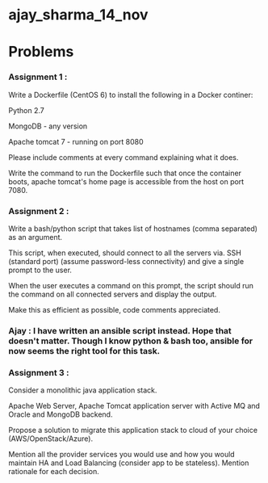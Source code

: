 # ajay_sharma_14_nov
  

# Problems

### Assignment 1 :

Write a Dockerfile (CentOS 6) to install the following in a Docker continer:

Python 2.7

MongoDB - any version

Apache tomcat 7 - running on port 8080

Please include comments at every command explaining what it does.

Write the command to run the Dockerfile such that once the container boots, apache tomcat's home page is accessible from the host on port 7080.

### Assignment 2 :

Write a bash/python script that takes list of hostnames (comma separated) as an argument.

This script, when executed, should connect to all the servers via. SSH (standard port) (assume password-less connectivity) and give a single prompt to the user.

When the user executes a command on this prompt, the script should run the command on all connected servers and display the output.

Make this as efficient as possible, code comments appreciated.

### Ajay : I have written an ansible script instead. Hope that doesn't matter. Though I know python & bash too, ansible for now seems the right tool for this task.

### Assignment 3 :

Consider a monolithic java application stack.

Apache Web Server, Apache Tomcat application server with Active MQ and Oracle and MongoDB backend.

Propose a solution to migrate this application stack to cloud of your choice (AWS/OpenStack/Azure).

Mention all the provider services you would use and how you would maintain HA and Load Balancing (consider app to be stateless). Mention rationale for each decision.
